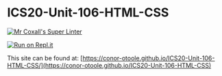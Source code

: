 # ICS20-Unit-106-HTML-CSS

[![Mr Coxall's Super Linter](https://github.com/conor-otoole/ICS20-Unit-106-HTML-CSS/workflows/Mr%20Coxall's%20Super%20Linter/badge.svg)](https://github.com/conor-otoole/ICS20-Unit-106-HTML-CSS/actions/)

[![Run on Repl.it](https://repl.it/badge/github/conor-otoole/ICS20-Unit-106-HTML-CSS)](https://repl.it/github/conor-otoole/ICS20-Unit-106-HTML-CSS)

This site can be found at: [https://conor-otoole.github.io/ICS20-Unit-106-HTML-CSS/](https://conor-otoole.github.io/ICS20-Unit-106-HTML-CSS)
